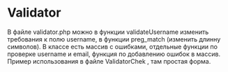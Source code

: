 # Validator

В файле validator.php можно в функции validateUsername изменить требования к полю username, в функции preg_match (изменить длинну символов).
В классе есть массив с ошибками, отдельные функции по проверке username и email, функция по добавлению ошибок в массив.
Пример использования в файле ValidatorChek , там простая форма.
